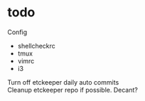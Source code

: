 # todo

Config

- shellcheckrc
- tmux
- vimrc
- i3

Turn off etckeeper daily auto commits  
Cleanup etckeeper repo if possible. Decant?
